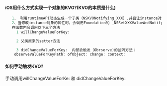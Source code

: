 #### iOS用什么方式实现一个对象的KVO?(KVO的本质是什么)

```objective-c
   1、 利用runtimeAPI动态生成一个子类（NSKVONotifying_XXX）,并且让instance对象的isa指向这个全新的子类
   2、当修改instance对象的属性时，会调用Foundation的 _NSSetXXXValueAndNotify函数（_NSSetIntValueAndNotify、_NSSetDoubleValueAndNotify）
   在函数内会调用以下三个方法
     1 willChangeValueForKey:

     2 父类原来的setter方法

     3 didChangeValueForKey:  内部会触发（Obrserve)的监听方法：
    observeValueForKeyPath: ofObject: change: context:
```

#### 如何手动触发KVO?

手动调用willChangeValueForKe:   和  didChangeValueForKey: 

